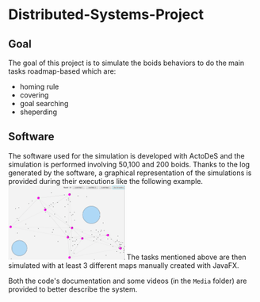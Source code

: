 # Distributed-Systems-Project
## Goal
The goal of this project is to simulate the boids behaviors to do the main tasks roadmap-based which are:
- homing rule
- covering
- goal searching
- sheperding
## Software
The software used for the simulation is developed with ActoDeS and the simulation is performed involving 50,100 and 200 boids. 
Thanks to the log generated by the software, a graphical representation of the simulations is provided during their executions like the following example.
<img height="150" src="./example.png">
The tasks mentioned above are then simulated with at least 3 different maps manually created with JavaFX.

Both the code's documentation and some videos (in the `Media` folder) are provided to better describe the system.
